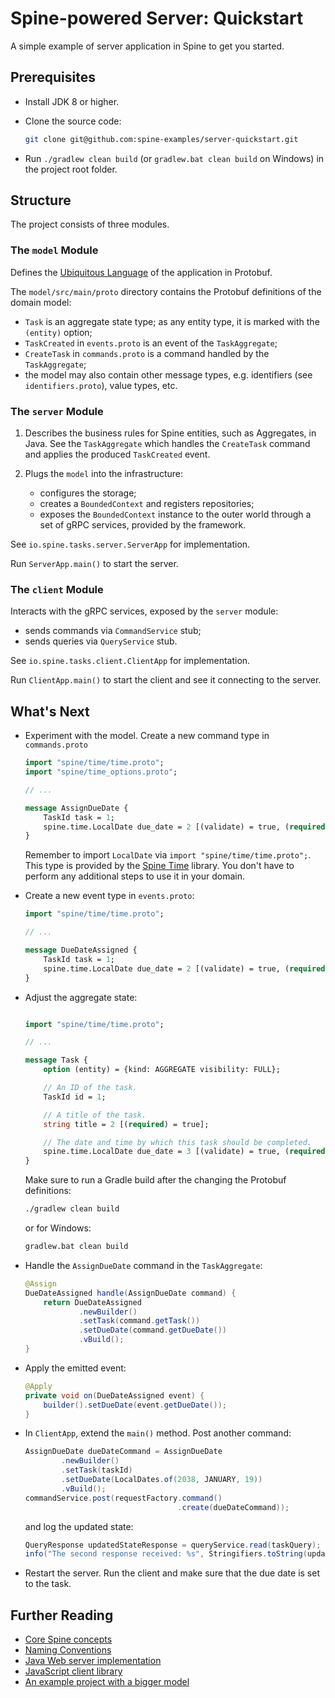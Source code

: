 # Spine-powered Server: Quickstart

A simple example of server application in Spine to get you started.

## Prerequisites

* Install JDK 8 or higher.
* Clone the source code: 
  
    ```bash
    git clone git@github.com:spine-examples/server-quickstart.git
    ```
  
* Run `./gradlew clean build` (or `gradlew.bat clean build` on Windows) in the project root folder.

## Structure

The project consists of three modules.

### The `model` Module

Defines the [Ubiquitous Language](https://martinfowler.com/bliki/UbiquitousLanguage.html) 
of the application in Protobuf.

The `model/src/main/proto` directory contains the Protobuf definitions of the domain model:
* `Task` is an aggregate state type; as any entity type, it is marked with the `(entity)` option;
* `TaskCreated` in `events.proto` is an event of the `TaskAggregate`;
* `CreateTask` in `commands.proto` is a command handled by the `TaskAggregate`;
* the model may also contain other message types, e.g. identifiers (see `identifiers.proto`), 
  value types, etc.

### The `server` Module

1. Describes the business rules for Spine entities, such as Aggregates, in Java.
See the `TaskAggregate` which handles the `CreateTask` command and applies the produced
`TaskCreated` event.

2. Plugs the `model` into the infrastructure: 
   * configures the storage;
   * creates a `BoundedContext` and registers repositories;
   * exposes the `BoundedContext` instance to the outer world through a set of gRPC services, 
     provided by the framework.

See `io.spine.tasks.server.ServerApp` for implementation. 

Run `ServerApp.main()` to start the server.

### The `client` Module

Interacts with the gRPC services, exposed by the `server` module:
* sends commands via `CommandService` stub;
* sends queries via `QueryService` stub.

See `io.spine.tasks.client.ClientApp` for implementation.

Run `ClientApp.main()` to start the client and see it connecting to the server.

## What's Next

* Experiment with the model. Create a new command type in `commands.proto`

    ```proto
    import "spine/time/time.proto";
    import "spine/time_options.proto";
    
    // ...
    
    message AssignDueDate {
        TaskId task = 1;
        spine.time.LocalDate due_date = 2 [(validate) = true, (required) = true, (when).in = FUTURE];
    }
    ```

    Remember to import `LocalDate` via `import "spine/time/time.proto";`. This type is provided by
    the [Spine Time](https://github.com/SpineEventEngine/time) library. You don't have to perform 
    any additional steps to use it in your domain.

* Create a new event type in `events.proto`:

    ```proto
    import "spine/time/time.proto";
    
    // ...
    
    message DueDateAssigned {
        TaskId task = 1;
        spine.time.LocalDate due_date = 2 [(validate) = true, (required) = true];
    }
    ```

* Adjust the aggregate state:

    ```proto
    
    import "spine/time/time.proto";
    
    // ...
    
    message Task {
        option (entity) = {kind: AGGREGATE visibility: FULL};
    
        // An ID of the task.
        TaskId id = 1;
    
        // A title of the task.
        string title = 2 [(required) = true];
    
        // The date and time by which this task should be completed.
        spine.time.LocalDate due_date = 3 [(validate) = true, (required) = false];
    }
    ```

    Make sure to run a Gradle build after the changing the Protobuf definitions: 
    
    ```bash
    ./gradlew clean build
    ``` 
    
    or for Windows:
    
    ```bat
    gradlew.bat clean build
    ```

* Handle the `AssignDueDate` command in the `TaskAggregate`:

    ```java
    @Assign
    DueDateAssigned handle(AssignDueDate command) {
        return DueDateAssigned
                .newBuilder()
                .setTask(command.getTask())
                .setDueDate(command.getDueDate())
                .vBuild();
    }
    ```

* Apply the emitted event:
  
    ```java
    @Apply
    private void on(DueDateAssigned event) {
        builder().setDueDate(event.getDueDate());
    }
    ```
  
* In `ClientApp`, extend the `main()` method. Post another command:

    ```java
    AssignDueDate dueDateCommand = AssignDueDate
            .newBuilder()
            .setTask(taskId)
            .setDueDate(LocalDates.of(2038, JANUARY, 19))
            .vBuild();
    commandService.post(requestFactory.command()
                                      .create(dueDateCommand));
    ```
    
    and log the updated state:
    
    ```java
    QueryResponse updatedStateResponse = queryService.read(taskQuery);
    info("The second response received: %s", Stringifiers.toString(updatedStateResponse));
    ```

* Restart the server. Run the client and make sure that the due date is set to the task. 

## Further Reading
* [Core Spine concepts](https://spine.io/docs/introduction/concepts.html)
* [Naming Conventions](https://spine.io/docs/introduction/naming-conventions.html)
* [Java Web server implementation](https://github.com/SpineEventEngine/web)
* [JavaScript client library](https://www.npmjs.com/package/spine-web)
* [An example project with a bigger model](https://github.com/SpineEventEngine/todo-list)

